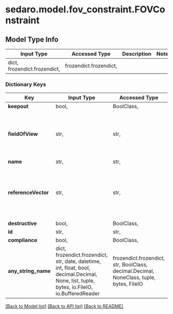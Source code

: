 # sedaro.model.fov_constraint.FOVConstraint

## Model Type Info
Input Type | Accessed Type | Description | Notes
------------ | ------------- | ------------- | -------------
dict, frozendict.frozendict,  | frozendict.frozendict,  |  | 

### Dictionary Keys
Key | Input Type | Accessed Type | Description | Notes
------------ | ------------- | ------------- | ------------- | -------------
**keepout** | bool,  | BoolClass,  |  | 
**fieldOfView** | str,  | str,  | Relationship to a &#x60;FieldOfView&#x60; block. Reverse key: &#x60;FieldOfView.constraints&#x60;. On delete: &#x60;RESTRICT&#x60; (prevent referenced block from being deleted while relationship to this one exists). | 
**name** | str,  | str,  |  | 
**referenceVector** | str,  | str,  | Relationship to a &#x60;ReferenceVector&#x60; block. Reverse key: &#x60;ReferenceVector.FOVConstraints&#x60;. On delete: &#x60;RESTRICT&#x60; (prevent referenced block from being deleted while relationship to this one exists). | 
**destructive** | bool,  | BoolClass,  |  | 
**id** | str,  | str,  |  | [optional] 
**compliance** | bool,  | BoolClass,  |  | [optional] 
**any_string_name** | dict, frozendict.frozendict, str, date, datetime, int, float, bool, decimal.Decimal, None, list, tuple, bytes, io.FileIO, io.BufferedReader | frozendict.frozendict, str, BoolClass, decimal.Decimal, NoneClass, tuple, bytes, FileIO | any string name can be used but the value must be the correct type | [optional]

[[Back to Model list]](../../README.md#documentation-for-models) [[Back to API list]](../../README.md#documentation-for-api-endpoints) [[Back to README]](../../README.md)

